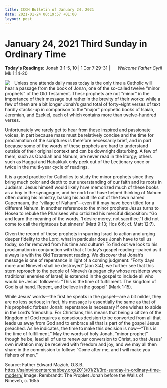 ```yaml
---
title: ICCH Bulletin of January 24, 2021
date: 2021-01-24 00:19:57 +01:00
layout: post
---
```


# January 24, 2021 Third Sunday in Ordinary Time
<span style="float: right"><em>Welcome Father Cyril</em></span>
**Today's Readings:** Jonah 3:1-5, 10 | 1 Cor 7:29-31 | Mk 1:14-20


<img style="float: left; margin-right: 1em;" src="https://3.bp.blogspot.com/-2nl6KGmDwCg/WkwhzHEWXqI/AAAAAAAAGnM/FfXd_qVSEsQWhpkGjfSISIKzyyHgdBb1ACKgBGAs/s1600/Rembrandt_Harmenszoon_van_Rijn_-_The_Prophet_Jonah_before_the_Walls_of_Nineveh.jpg">

Unless one attends daily mass today is the only time a Catholic will hear a passage from the book of Jonah, one of the so-called twelve “minor prophets” of the Old Testament. These prophets are not “minor” in the importance of their message but rather in the brevity of their works: while a few of them are a bit longer Jonah’s grand total of forty-eight verses of text hardly stacks-up in comparison to the “major” prophetic books of Isaiah, Jeremiah, and Ezekiel, each of which contains more than twelve-hundred verses.

Unfortunately we rarely get to hear from these inspired and passionate voices, in part because mass must be relatively concise and the time for proclamation of the scriptures is therefore necessarily brief, and in part because some of the words of these prophets are hard to understand outside of their original context and can be downright disturbing. A few of them, such as Obadiah and Nahum, are never read in the liturgy; others such as Haggai and Habakkuk only peek out of the Lectionary once or twice in the multi-year cycle of readings.

It is a good practice for Catholics to study the minor prophets since they bring much color and depth to our understanding of our faith and its roots in Judaism. Jesus himself would likely have memorized much of these books as a boy in the synagogue, and he could not have helped thinking of Nahum often during his ministry, basing his adult life out of the town named Capernaum, the “village of Nahum”—even if it may have been titled for a different Nahum. In another reference to the minor prophets Jesus turns to Hosea to rebuke the Pharisees who criticized his merciful disposition: “Go and learn the meaning of the words, ‘I desire mercy, not sacrifice.’ I did not come to call the righteous but sinners” (Matt 9:13; Hos 6:6; cf. Matt 12:7).

Given the record of these prophets in spurring Israel to action and urging deeper fidelity to the Lord, what in particular does Jonah have to tell us today, so far removed from his time and culture? To find out we look to his proclamation in conjunction with that of today’s gospel reading—paired as it always is with the Old Testament reading. We discover that Jonah’s message is one of repentance in light of a coming judgment: “Forty days more and Nineveh shall be destroyed” (Jon 3:4); we further see that this stern reproach to the people of Nineveh (a pagan city whose residents were traditional enemies of Israel) is extended in the gospel to include all who would be Jesus’ followers: “This is the time of fulfillment. The kingdom of God is at hand. Repent, and believe in the gospel” (Mark 1:15).

While Jesus’ words—the first he speaks in the gospel—are a bit milder, they are no less serious; in fact, his message is essentially the same as that of his prophetic forbear Jonah: repentance is necessary if one wishes to abide in the Lord’s friendship. For Christians, this means that being a citizen of the Kingdom of God requires a conscious decision to be converted from all that leads us away from God and to embrace all that is part of the gospel Jesus preached. As he indicates, the time to make this decision is now—“This is the time of fulfillment.” May the words of holy Jonah, “minor prophet” though he be, lead all of us to renew our conversion to Christ, so that Jesus’ own invitation may be received with freedom and joy, and we may all then share in the commission to follow: “Come after me, and I will make you fishers of men.” 

Source: Father Edward Mazich, O.S.B., https://saintvincentarchabbey.org/2018/01/21/3rd-sunday-in-ordinary-time-modern/
Image: Rembrandt: The Prophet Jonah before the Walls of Nineveh, c. 1655




